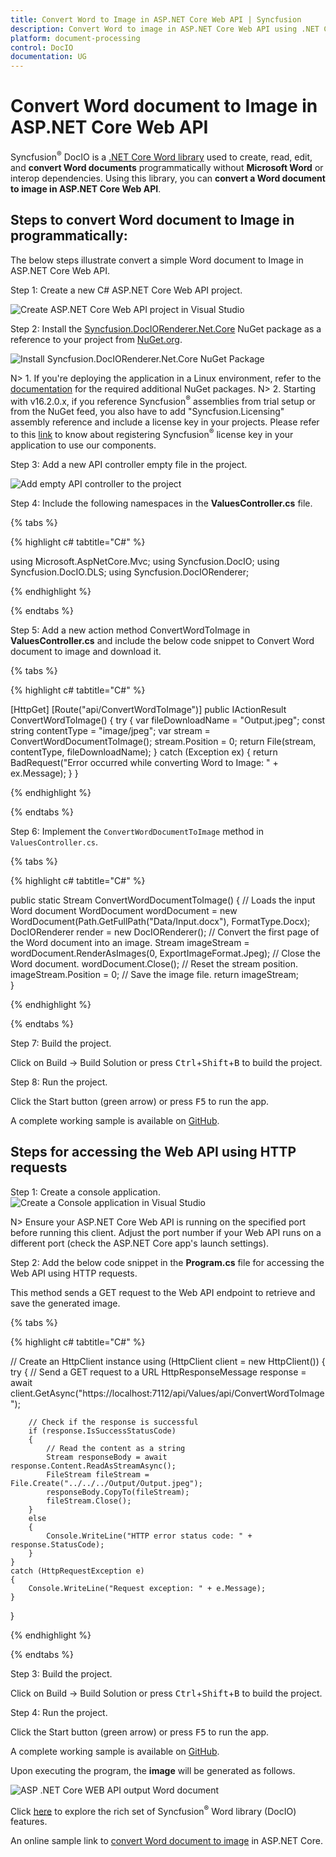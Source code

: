 ```yaml
---
title: Convert Word to Image in ASP.NET Core Web API | Syncfusion
description: Convert Word to image in ASP.NET Core Web API using .NET Core Word (DocIO) library without Microsoft Word or interop dependencies.
platform: document-processing
control: DocIO
documentation: UG
---
```


# Convert Word document to Image in ASP.NET Core Web API

Syncfusion<sup>&reg;</sup> DocIO is a [.NET Core Word library](https://www.syncfusion.com/document-processing/word-framework/net-core/word-library) used to create, read, edit, and **convert Word documents** programmatically without **Microsoft Word** or interop dependencies. Using this library, you can **convert a Word document to image in ASP.NET Core Web API**.

## Steps to convert Word document to Image in programmatically:

The below steps illustrate convert a simple Word document to Image in ASP.NET Core Web API.

Step 1: Create a new C# ASP.NET Core Web API project.

![Create ASP.NET Core Web API project in Visual Studio](ASP-NET-Core-WEB-API-images/ASP-NET-Core-Web-API-template.png)

Step 2: Install the [Syncfusion.DocIORenderer.Net.Core](https://www.nuget.org/packages/Syncfusion.DocIORenderer.Net.Core) NuGet package as a reference to your project from [NuGet.org](https://www.nuget.org).

![Install Syncfusion.DocIORenderer.Net.Core NuGet Package](ASP-NET-Core-WEB-API-images/Word-to-Image-Nuget-package.png)

N> 1. If you're deploying the application in a Linux environment, refer to the [documentation](https://help.syncfusion.com/document-processing/word/conversions/word-to-image/net/nuget-packages-required-word-to-image#additional-nuget-packages-required-for-linux) for the required additional NuGet packages.
N> 2. Starting with v16.2.0.x, if you reference Syncfusion<sup>&reg;</sup> assemblies from trial setup or from the NuGet feed, you also have to add "Syncfusion.Licensing" assembly reference and include a license key in your projects. Please refer to this [link](https://help.syncfusion.com/common/essential-studio/licensing/overview) to know about registering Syncfusion<sup>&reg;</sup> license key in your application to use our components.

Step 3: Add a new API controller empty file in the project.

![Add empty API controller to the project](ASP-NET-Core-WEB-API-images/Word-to-Image-new-controller.png)

Step 4: Include the following namespaces in the **ValuesController.cs** file.

{% tabs %}

{% highlight c# tabtitle="C#" %}

using Microsoft.AspNetCore.Mvc;
using Syncfusion.DocIO;
using Syncfusion.DocIO.DLS;
using Syncfusion.DocIORenderer;

{% endhighlight %}

{% endtabs %}

Step 5: Add a new action method ConvertWordToImage in **ValuesController.cs** and include the below code snippet to Convert Word document to image and download it.

{% tabs %}

{% highlight c# tabtitle="C#" %}

[HttpGet]
[Route("api/ConvertWordToImage")]
public IActionResult ConvertWordToImage()
{
    try
    {
        var fileDownloadName = "Output.jpeg";
        const string contentType = "image/jpeg";
        var stream = ConvertWordDocumentToImage();
        stream.Position = 0;
        return File(stream, contentType, fileDownloadName);
    }
    catch (Exception ex)
    {
        return BadRequest("Error occurred while converting Word to Image: " + ex.Message);
    }
}
 
{% endhighlight %}

{% endtabs %}

Step 6: Implement the `ConvertWordDocumentToImage` method in `ValuesController.cs`.
 
{% tabs %}

{% highlight c# tabtitle="C#" %}

public static Stream ConvertWordDocumentToImage()
{
    // Loads the input Word document
    WordDocument wordDocument = new WordDocument(Path.GetFullPath("Data/Input.docx"), FormatType.Docx);   
    DocIORenderer render = new DocIORenderer();
    // Convert the first page of the Word document into an image.
    Stream imageStream = wordDocument.RenderAsImages(0, ExportImageFormat.Jpeg);
    // Close the Word document.
    wordDocument.Close();
    // Reset the stream position.
    imageStream.Position = 0;
    // Save the image file.
    return imageStream;                    
}

{% endhighlight %}

{% endtabs %}

Step 7: Build the project.

Click on Build → Build Solution or press <kbd>Ctrl</kbd>+<kbd>Shift</kbd>+<kbd>B</kbd> to build the project.

Step 8: Run the project.

Click the Start button (green arrow) or press <kbd>F5</kbd> to run the app.

A complete working sample is available on [GitHub](https://github.com/SyncfusionExamples/DocIO-Examples/tree/main/Word-to-Image-conversion/Convert-Word-to-image/ASP.NET-Core-Web-API/Convert-Word-Document-to-Image).

## Steps for accessing the Web API using HTTP requests

Step 1: Create a console application.
![Create a Console application in Visual Studio](ASP-NET-Core-WEB-API-images/Console-Template-Net-Core.png)

N> Ensure your ASP.NET Core Web API is running on the specified port before running this client. Adjust the port number if your Web API runs on a different port (check the ASP.NET Core app's launch settings).

Step 2: Add the below code snippet in the **Program.cs** file for accessing the Web API using HTTP requests. 

This method sends a GET request to the Web API endpoint to retrieve and save the generated image.

{% tabs %}

{% highlight c# tabtitle="C#" %}

// Create an HttpClient instance
using (HttpClient client = new HttpClient())
{
    try
    {
        // Send a GET request to a URL
        HttpResponseMessage response = await client.GetAsync("https://localhost:7112/api/Values/api/ConvertWordToImage");

        // Check if the response is successful
        if (response.IsSuccessStatusCode)
        {
            // Read the content as a string
            Stream responseBody = await response.Content.ReadAsStreamAsync();
            FileStream fileStream = File.Create("../../../Output/Output.jpeg");
            responseBody.CopyTo(fileStream);
            fileStream.Close();
        }
        else
        {
            Console.WriteLine("HTTP error status code: " + response.StatusCode);
        }
    }
    catch (HttpRequestException e)
    {
        Console.WriteLine("Request exception: " + e.Message);
    }
}

{% endhighlight %}

{% endtabs %}

Step 3: Build the project.

Click on Build → Build Solution or press <kbd>Ctrl</kbd>+<kbd>Shift</kbd>+<kbd>B</kbd> to build the project.

Step 4: Run the project.

Click the Start button (green arrow) or press <kbd>F5</kbd> to run the app.

A complete working sample is available on [GitHub](https://github.com/SyncfusionExamples/DocIO-Examples/tree/main/Word-to-Image-conversion/Convert-Word-to-image/ASP.NET-Core-Web-API/Client-Application).

Upon executing the program, the **image** will be generated as follows.

![ASP .NET Core WEB API output Word document](WordToPDF_images/Output-WordtoImage.png)

Click [here](https://www.syncfusion.com/document-processing/word-framework/net) to explore the rich set of Syncfusion<sup>&reg;</sup> Word library (DocIO) features.

An online sample link to [convert Word document to image](https://document.syncfusion.com/demos/word/wordtoimage#/tailwind) in ASP.NET Core.
